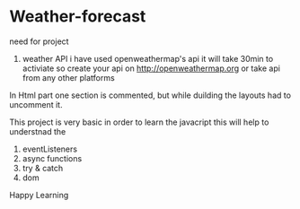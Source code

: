 # Weather-forecast
need for project
1. weather API i have used openweathermap's api
   it will take 30min to activiate so create your api on http://openweathermap.org
or take api from any other platforms

In Html part one section is commented, but while duilding the layouts had to uncomment it.

This project is very basic in order to learn the javacript this will help to understnad the 
1. eventListeners
2. async functions
3. try & catch
4. dom

Happy Learning
